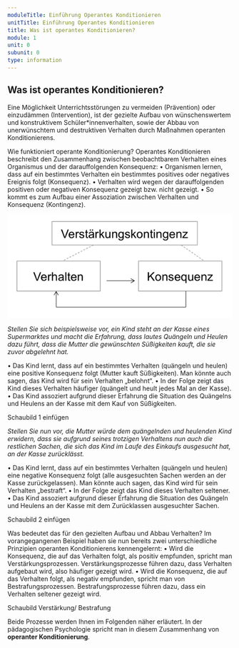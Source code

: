 ```yaml
---
moduleTitle: Einführung Operantes Konditionieren
unitTitle: Einführung Operantes Konditionieren
title: Was ist operantes Konditionieren?
module: 1
unit: 0
subunit: 0
type: information
---
```


## Was ist operantes Konditionieren?

Eine Möglichkeit Unterrichtsstörungen zu vermeiden (Prävention) oder einzudämmen (Intervention), ist der gezielte Aufbau von wünschenswertem und konstruktivem Schüler*innenverhalten, sowie der Abbau von unerwünschtem und destruktiven Verhalten durch Maßnahmen operanten Konditionierens. 

Wie funktioniert operante Konditionierung?
Operantes Konditionieren beschreibt den Zusammenhang zwischen beobachtbarem Verhalten eines Organismus und der darauffolgenden Konsequenz: 
•	Organismen lernen, dass auf ein bestimmtes Verhalten ein bestimmtes positives oder negatives Ereignis folgt (Konsequenz). 
•	Verhalten wird wegen der darauffolgenden positiven oder negativen Konsequenz gezeigt bzw. nicht gezeigt. 
•	So kommt es zum Aufbau einer Assoziation zwischen Verhalten und Konsequenz (Kontingenz).


![](00_Verstaerkungskontingenz.png)


*Stellen Sie sich beispielsweise vor, ein Kind steht an der Kasse eines Supermarktes und macht die Erfahrung, dass lautes Quängeln und Heulen dazu führt, dass die Mutter die gewünschten Süßigkeiten kauft, die sie zuvor abgelehnt hat.*

•	Das Kind lernt, dass auf ein bestimmtes Verhalten (quängeln und heulen) eine positive Konsequenz folgt (Mutter kauft Süßigkeiten). Man könnte auch sagen, das Kind wird für sein Verhalten „belohnt“. 
•	In der Folge zeigt das Kind dieses Verhalten häufiger (quängelt und heult jedes Mal an der Kasse). 
•	Das Kind assoziert aufgrund dieser Erfahrung die Situation des Quängelns und Heulens an der Kasse mit dem Kauf von Süßigkeiten. 

Schaubild 1 einfügen

*Stellen Sie nun vor, die Mutter würde dem quängelnden und heulenden Kind erwidern, dass sie aufgrund seines trotzigen Verhaltens nun auch die restlichen Sachen, die sich das Kind im Laufe des Einkaufs ausgesucht hat, an der Kasse zurücklässt.*

•	 Das Kind lernt, dass auf ein bestimmtes Verhalten (quängeln und heulen) eine negative Konsequenz folgt (alle ausgesuchten Sachen werden an der Kasse zurückgelassen). Man könnte auch sagen, das Kind wird für sein Verhalten „bestraft“. 
•	In der Folge zeigt das Kind dieses Verhalten seltener.
•	Das Kind assoziert aufgrund dieser Erfahrung die Situation des Quängeln und Heulens an der Kasse mit dem Zurücklassen ausgesuchter Sachen. 

Schaubild 2 einfügen

Was bedeutet das für den gezielten Aufbau und Abbau Verhalten?
Im vorangegangenen Beispiel haben sie nun bereits zwei unterschiedliche Prinzipien operanten Konditionierens kennengelernt: 
•	Wird die Konsequenz, die auf das Verhalten folgt, als positiv empfunden, spricht man Verstärkungsprozessen. Verstärkungsprozesse führen dazu, dass Verhalten aufgebaut wird, also häufiger gezeigt wird.
•	Wird die Konsequenz, die auf das Verhalten folgt, als negativ empfunden, spricht man von Bestrafungsprozessen. Bestrafungsprozesse führen dazu, dass ein Verhalten seltener gezeigt wird. 

Schaubild Verstärkung/ Bestrafung

Beide Prozesse werden Ihnen im Folgenden näher erläutert. In der pädagogischen Psychologie spricht man in diesem Zusammenhang von **operanter Konditionierung**.




